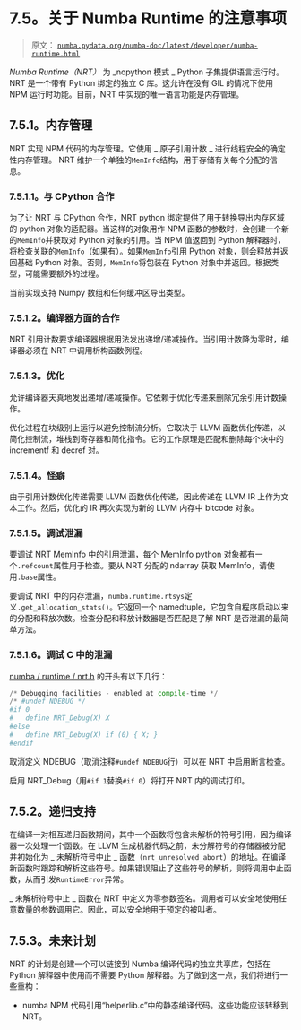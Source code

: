 # 7.5。关于 Numba Runtime 的注意事项

> 原文： [`numba.pydata.org/numba-doc/latest/developer/numba-runtime.html`](http://numba.pydata.org/numba-doc/latest/developer/numba-runtime.html)

_Numba Runtime（NRT）_ 为 _nopython 模式 _ Python 子集提供语言运行时。 NRT 是一个带有 Python 绑定的独立 C 库。这允许在没有 GIL 的情况下使用 NPM 运行时功能。目前，NRT 中实现的唯一语言功能是内存管理。

## 7.5.1。内存管理

NRT 实现 NPM 代码的内存管理。它使用 _ 原子引用计数 _ 进行线程安全的确定性内存管理。 NRT 维护一个单独的`MemInfo`结构，用于存储有关每个分配的信息。

### 7.5.1.1。与 CPython 合作

为了让 NRT 与 CPython 合作，NRT python 绑定提供了用于转换导出内存区域的 python 对象的适配器。当这样的对象用作 NPM 函数的参数时，会创建一个新的`MemInfo`并获取对 Python 对象的引用。当 NPM 值返回到 Python 解释器时，将检查关联的`MemInfo`（如果有）。如果`MemInfo`引用 Python 对象，则会释放并返回基础 Python 对象。否则，`MemInfo`将包装在 Python 对象中并返回。根据类型，可能需要额外的过程。

当前实现支持 Numpy 数组和任何缓冲区导出类型。

### 7.5.1.2。编译器方面的合作

NRT 引用计数要求编译器根据用法发出递增/递减操作。当引用计数降为零时，编译器必须在 NRT 中调用析构函数例程。

### 7.5.1.3。优化

允许编译器天真地发出递增/递减操作。它依赖于优化传递来删除冗余引用计数操作。

优化过程在块级别上运行以避免控制流分析。它取决于 LLVM 函数优化传递，以简化控制流，堆栈到寄存器和简化指令。它的工作原理是匹配和删除每个块中的 incrementf 和 decref 对。

### 7.5.1.4。怪癖

由于引用计数优化传递需要 LLVM 函数优化传递，因此传递在 LLVM IR 上作为文本工作。然后，优化的 IR 再次实现为新的 LLVM 内存中 bitcode 对象。

### 7.5.1.5。调试泄漏

要调试 NRT MemInfo 中的引用泄漏，每个 MemInfo python 对象都有一个`.refcount`属性用于检查。要从 NRT 分配的 ndarray 获取 MemInfo，请使用`.base`属性。

要调试 NRT 中的内存泄漏，`numba.runtime.rtsys`定义`.get_allocation_stats()`。它返回一个 namedtuple，它包含自程序启动以来的分配和释放次数。检查分配和释放计数器是否匹配是了解 NRT 是否泄漏的最简单方法。

### 7.5.1.6。调试 C 中的泄漏

[numba / runtime / nrt.h](https://github.com/numba/numba/blob/master/numba/runtime/nrt.h) 的开头有以下几行：

```py
/* Debugging facilities - enabled at compile-time */
/* #undef NDEBUG */
#if 0
#   define NRT_Debug(X) X
#else
#   define NRT_Debug(X) if (0) { X; }
#endif

```

取消定义 NDEBUG（取消注释`#undef NDEBUG`行）可以在 NRT 中启用断言检查。

启用 NRT_Debug（用`#if 1`替换`#if 0`）将打开 NRT 内的调试打印。

## 7.5.2。递归支持

在编译一对相互递归函数期间，其中一个函数将包含未解析的符号引用，因为编译器一次处理一个函数。在 LLVM 生成机器代码之前，未分解符号的存储器被分配并初始化为 _ 未解析符号中止 _ 函数（`nrt_unresolved_abort`）的地址。在编译新函数时跟踪和解析这些符号。如果错误阻止了这些符号的解析，则将调用中止函数，从而引发`RuntimeError`异常。

_ 未解析符号中止 _ 函数在 NRT 中定义为零参数签名。调用者可以安全地使用任意数量的参数调用它。因此，可以安全地用于预定的被叫者。

## 7.5.3。未来计划

NRT 的计划是创建一个可以链接到 Numba 编译代码的独立共享库，包括在 Python 解释器中使用而不需要 Python 解释器。为了做到这一点，我们将进行一些重构：

*   numba NPM 代码引用“helperlib.c”中的静态编译代码。这些功能应该转移到 NRT。